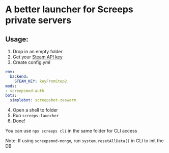 # A better launcher for Screeps private servers

## Usage:
1. Drop in an empty folder
2. Get your [Steam API key](https://steamcommunity.com/dev/apikey)
3. Create config.yml
  ```yaml
  env:
    backend:
      STEAM_KEY: keyFromStep2
  mods:
  - screepsmod-auth
  bots:
    simplebot: screepsbot-zeswarm
  ```
4. Open a shell to folder
5. Run `screeps-launcher`
6. Done!

You can use `npx screeps cli` in the same folder for CLI access

Note: If using `screepsmod-mongo`, run `system.resetAllData()` in CLI to init the DB

